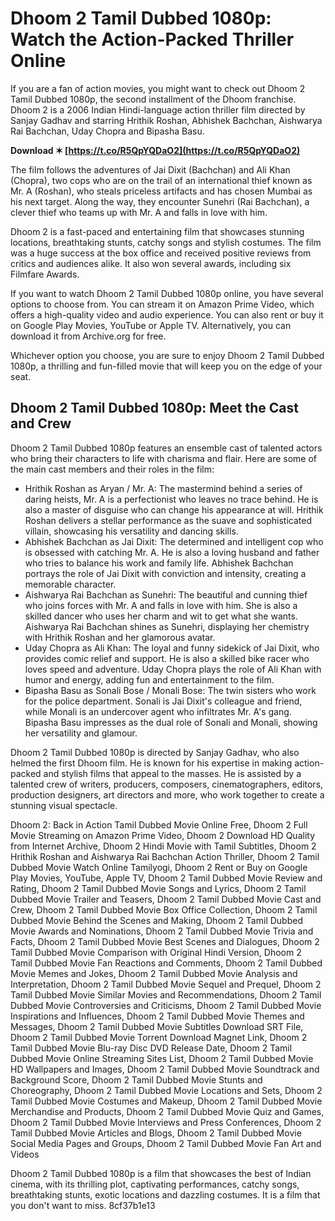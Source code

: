 # Dhoom 2 Tamil Dubbed 1080p: Watch the Action-Packed Thriller Online
  
If you are a fan of action movies, you might want to check out Dhoom 2 Tamil Dubbed 1080p, the second installment of the Dhoom franchise. Dhoom 2 is a 2006 Indian Hindi-language action thriller film directed by Sanjay Gadhav and starring Hrithik Roshan, Abhishek Bachchan, Aishwarya Rai Bachchan, Uday Chopra and Bipasha Basu.
 
**Download ✶ [https://t.co/R5QpYQDaO2](https://t.co/R5QpYQDaO2)**


  
The film follows the adventures of Jai Dixit (Bachchan) and Ali Khan (Chopra), two cops who are on the trail of an international thief known as Mr. A (Roshan), who steals priceless artifacts and has chosen Mumbai as his next target. Along the way, they encounter Sunehri (Rai Bachchan), a clever thief who teams up with Mr. A and falls in love with him.
  
Dhoom 2 is a fast-paced and entertaining film that showcases stunning locations, breathtaking stunts, catchy songs and stylish costumes. The film was a huge success at the box office and received positive reviews from critics and audiences alike. It also won several awards, including six Filmfare Awards.
  
If you want to watch Dhoom 2 Tamil Dubbed 1080p online, you have several options to choose from. You can stream it on Amazon Prime Video, which offers a high-quality video and audio experience. You can also rent or buy it on Google Play Movies, YouTube or Apple TV. Alternatively, you can download it from Archive.org for free.
  
Whichever option you choose, you are sure to enjoy Dhoom 2 Tamil Dubbed 1080p, a thrilling and fun-filled movie that will keep you on the edge of your seat.
  
## Dhoom 2 Tamil Dubbed 1080p: Meet the Cast and Crew
  
Dhoom 2 Tamil Dubbed 1080p features an ensemble cast of talented actors who bring their characters to life with charisma and flair. Here are some of the main cast members and their roles in the film:
  
- Hrithik Roshan as Aryan / Mr. A: The mastermind behind a series of daring heists, Mr. A is a perfectionist who leaves no trace behind. He is also a master of disguise who can change his appearance at will. Hrithik Roshan delivers a stellar performance as the suave and sophisticated villain, showcasing his versatility and dancing skills.
- Abhishek Bachchan as Jai Dixit: The determined and intelligent cop who is obsessed with catching Mr. A. He is also a loving husband and father who tries to balance his work and family life. Abhishek Bachchan portrays the role of Jai Dixit with conviction and intensity, creating a memorable character.
- Aishwarya Rai Bachchan as Sunehri: The beautiful and cunning thief who joins forces with Mr. A and falls in love with him. She is also a skilled dancer who uses her charm and wit to get what she wants. Aishwarya Rai Bachchan shines as Sunehri, displaying her chemistry with Hrithik Roshan and her glamorous avatar.
- Uday Chopra as Ali Khan: The loyal and funny sidekick of Jai Dixit, who provides comic relief and support. He is also a skilled bike racer who loves speed and adventure. Uday Chopra plays the role of Ali Khan with humor and energy, adding fun and entertainment to the film.
- Bipasha Basu as Sonali Bose / Monali Bose: The twin sisters who work for the police department. Sonali is Jai Dixit's colleague and friend, while Monali is an undercover agent who infiltrates Mr. A's gang. Bipasha Basu impresses as the dual role of Sonali and Monali, showing her versatility and glamour.

Dhoom 2 Tamil Dubbed 1080p is directed by Sanjay Gadhav, who also helmed the first Dhoom film. He is known for his expertise in making action-packed and stylish films that appeal to the masses. He is assisted by a talented crew of writers, producers, composers, cinematographers, editors, production designers, art directors and more, who work together to create a stunning visual spectacle.
 
Dhoom 2: Back in Action Tamil Dubbed Movie Online Free,  Dhoom 2 Full Movie Streaming on Amazon Prime Video,  Dhoom 2 Download HD Quality from Internet Archive,  Dhoom 2 Hindi Movie with Tamil Subtitles,  Dhoom 2 Hrithik Roshan and Aishwarya Rai Bachchan Action Thriller,  Dhoom 2 Tamil Dubbed Movie Watch Online Tamilyogi,  Dhoom 2 Rent or Buy on Google Play Movies, YouTube, Apple TV,  Dhoom 2 Tamil Dubbed Movie Review and Rating,  Dhoom 2 Tamil Dubbed Movie Songs and Lyrics,  Dhoom 2 Tamil Dubbed Movie Trailer and Teasers,  Dhoom 2 Tamil Dubbed Movie Cast and Crew,  Dhoom 2 Tamil Dubbed Movie Box Office Collection,  Dhoom 2 Tamil Dubbed Movie Behind the Scenes and Making,  Dhoom 2 Tamil Dubbed Movie Awards and Nominations,  Dhoom 2 Tamil Dubbed Movie Trivia and Facts,  Dhoom 2 Tamil Dubbed Movie Best Scenes and Dialogues,  Dhoom 2 Tamil Dubbed Movie Comparison with Original Hindi Version,  Dhoom 2 Tamil Dubbed Movie Fan Reactions and Comments,  Dhoom 2 Tamil Dubbed Movie Memes and Jokes,  Dhoom 2 Tamil Dubbed Movie Analysis and Interpretation,  Dhoom 2 Tamil Dubbed Movie Sequel and Prequel,  Dhoom 2 Tamil Dubbed Movie Similar Movies and Recommendations,  Dhoom 2 Tamil Dubbed Movie Controversies and Criticisms,  Dhoom 2 Tamil Dubbed Movie Inspirations and Influences,  Dhoom 2 Tamil Dubbed Movie Themes and Messages,  Dhoom 2 Tamil Dubbed Movie Subtitles Download SRT File,  Dhoom 2 Tamil Dubbed Movie Torrent Download Magnet Link,  Dhoom 2 Tamil Dubbed Movie Blu-ray Disc DVD Release Date,  Dhoom 2 Tamil Dubbed Movie Online Streaming Sites List,  Dhoom 2 Tamil Dubbed Movie HD Wallpapers and Images,  Dhoom 2 Tamil Dubbed Movie Soundtrack and Background Score,  Dhoom 2 Tamil Dubbed Movie Stunts and Choreography,  Dhoom 2 Tamil Dubbed Movie Locations and Sets,  Dhoom 2 Tamil Dubbed Movie Costumes and Makeup,  Dhoom 2 Tamil Dubbed Movie Merchandise and Products,  Dhoom 2 Tamil Dubbed Movie Quiz and Games,  Dhoom 2 Tamil Dubbed Movie Interviews and Press Conferences,  Dhoom 2 Tamil Dubbed Movie Articles and Blogs,  Dhoom 2 Tamil Dubbed Movie Social Media Pages and Groups,  Dhoom 2 Tamil Dubbed Movie Fan Art and Videos
  
Dhoom 2 Tamil Dubbed 1080p is a film that showcases the best of Indian cinema, with its thrilling plot, captivating performances, catchy songs, breathtaking stunts, exotic locations and dazzling costumes. It is a film that you don't want to miss.
 8cf37b1e13
 
